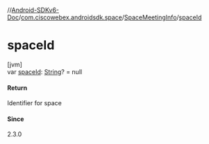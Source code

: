 //[Android-SDKv6-Doc](../../../index.md)/[com.ciscowebex.androidsdk.space](../index.md)/[SpaceMeetingInfo](index.md)/[spaceId](space-id.md)

# spaceId

[jvm]\
var [spaceId](space-id.md): [String](https://kotlinlang.org/api/latest/jvm/stdlib/kotlin/-string/index.html)? = null

#### Return

Identifier for space

#### Since

2.3.0
